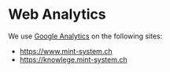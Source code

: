 # Web Analytics
We use [Google Analytics](analytics.google.com/) on the following sites:
* https://www.mint-system.ch
* https://knowlege.mint-system.ch